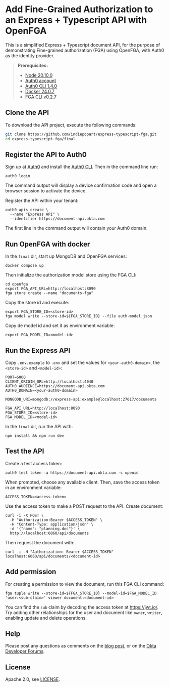 # Add Fine-Grained Authorization to an Express + Typescript API with OpenFGA

This is a simplified Express + Typescript document API, for the purpose of demonstrating Fine-grained authorization (FGA) using OpenFGA, with Auth0 as the identity provider.

> **Prerequisites:**
> - [Node 20.10.0](https://jdk.java.net/java-se-ri/21)
> - [Auth0 account](https://auth0.com/signup)
> - [Auth0 CLI 1.4.0](https://github.com/auth0/auth0-cli#installation)
> - [Docker 24.0.7](https://docs.docker.com/desktop/)
> - [FGA CLI v0.2.7](https://openfga.dev/docs/getting-started/install-sdk)

## Clone the API

To download the API project, execute the following commands:

```bash
git clone https://github.com/indiepopart/express-typescript-fga.git
cd express-typescript-fga/final
```

## Register the API to Auth0

Sign up at [Auth0](https://auth0.com/signup) and install the [Auth0 CLI](https://github.com/auth0/auth0-cli). Then in the command line run:

```shell
auth0 login
```

The command output will display a device confirmation code and open a browser session to activate the device.

Register the API within your tenant:

```shell
auth0 apis create \
  --name "Express API" \
  --identifier https://document-api.okta.com
```

The first line in the command output will contain your Auth0 domain.

## Run OpenFGA with docker

In the `final` dir, start up MongoDB and OpenFGA services:

```shell
docker compose up
```

Then initialize the authorization model store using the FGA CLI:

```shell
cd openfga
export FGA_API_URL=http://localhost:8090
fga store create --name "documents-fga"
```

Copy the store id and execute:

```shell
export FGA_STORE_ID=<store-id>
fga model write --store-id=${FGA_STORE_ID} --file auth-model.json
```

Copy de model id and set it as environment variable:

```shell
export FGA_MODEL_ID=<model-id>
```

## Run the Express API

Copy `.env.example` to `.env` and set the values for `<your-auth0-domain>`, the `<store-id>` and `<model-id>`:

```shell
PORT=6060
CLIENT_ORIGIN_URL=http://localhost:4040
AUTH0_AUDIENCE=https://document-api.okta.com
AUTH0_DOMAIN=<your-auth0-domain>

MONGODB_URI=mongodb://express-api:example@localhost:27017/documents

FGA_API_URL=http://localhost:8090
FGA_STORE_ID=<store-id>
FGA_MODEL_ID=<model-id>
```

In the `final` dir, run the API with:

```shell
npm install && npm run dev
```

## Test the API

Create a test access token:

```shell
auth0 test token -a https://document-api.okta.com -s openid
```

When prompted, choose any available client. Then, save the access token in an environment variable:

```shell
ACCESS_TOKEN=<access-token>
```

Use the access token to make a POST request to the API. Create document:

```shell
curl -i -X POST \
  -H "Authorization:Bearer $ACCESS_TOKEN" \
  -H "Content-Type: application/json" \
  -d '{"name": "planning.doc"}' \
  http://localhost:6060/api/documents
```

Then request the document with:

```shell
curl -i -H "Authorization: Bearer $ACCESS_TOKEN" localhost:6060/api/documents/<document-id>
```

## Add permission

For creating a permission to view the document, run this FGA CLI command:

```shell
fga tuple write --store-id=${FGA_STORE_ID} --model-id=$FGA_MODEL_ID 'user:<sub-claim>' viewer document:<document-id>
```

You can find the `sub` claim by decoding the access token at https://jwt.io/. Try adding other relationships for the user and document like `owner`, `writer`, enabling update and delete operations.


## Help

Please post any questions as comments on the [blog post](), or on the [Okta Developer Forums](https://devforum.okta.com/).

## License

Apache 2.0, see [LICENSE](LICENSE).
